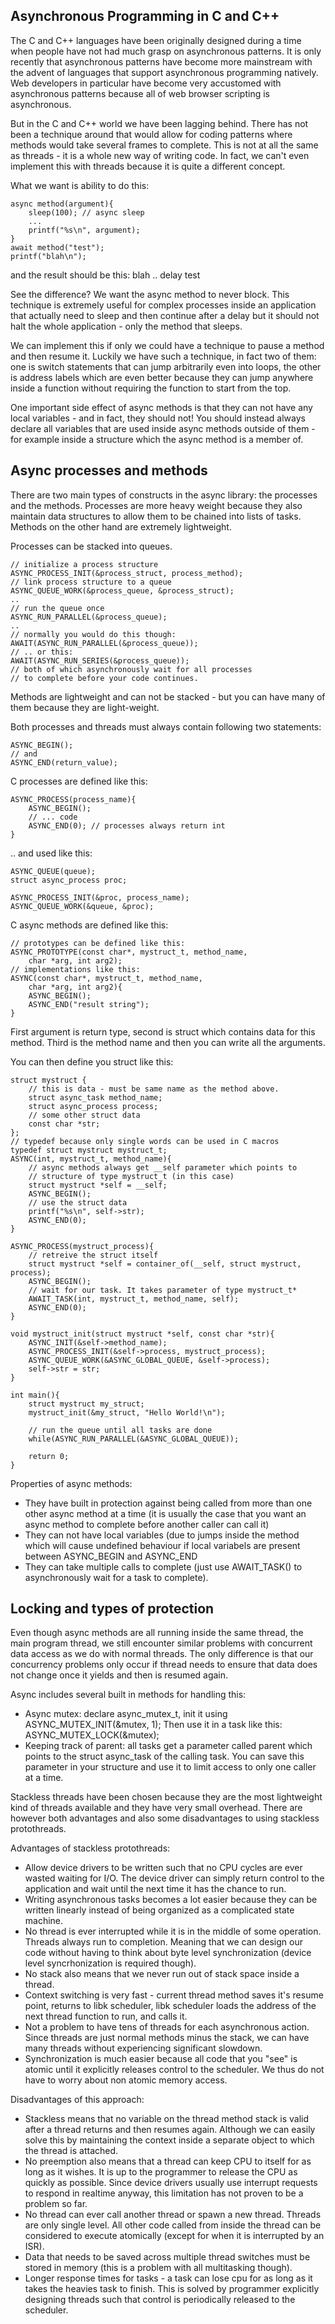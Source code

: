 Asynchronous Programming in C and C++ 
-------------------------------------

The C and C++ languages have been originally designed during a time when people have not had much grasp on asynchronous patterns. It is only recently that asynchronous patterns have become more mainstream with the advent of languages that support asynchronous programming natively. Web developers in particular have become very accustomed with asynchronous patterns because all of web browser scripting is asynchronous.

But in the C and C++ world we have been lagging behind. There has not been a technique around that would allow for coding patterns where methods would take several frames to complete. This is not at all the same as threads - it is a whole new way of writing code. In fact, we can't even implement this with threads because it is quite a different concept. 

What we want is ability to do this: 
	
	async method(argument){
		sleep(100); // async sleep 
		...
		printf("%s\n", argument); 
	}
	await method("test"); 
	printf("blah\n"); 
	
and the result should be this: 
	blah
	.. delay 
	test
	
See the difference? We want the async method to never block. This technique is extremely useful for complex processes inside an application that actually need to sleep and then continue after a delay but it should not halt the whole application - only the method that sleeps. 

We can implement this if only we could have a technique to pause a method and then resume it. Luckily we have such a technique, in fact two of them: one is switch statements that can jump arbitrarily even into loops, the other is address labels which are even better because they can jump anywhere inside a function without requiring the function to start from the top. 

One important side effect of async methods is that they can not have any local variables - and in fact, they should not! You should instead always declare all variables that are used inside async methods outside of them - for example inside a structure which the async method is a member of. 

Async processes and methods
---------------------------

There are two main types of constructs in the async library: the processes and the methods. Processes are more heavy weight because they also maintain data structures to allow them to be chained into lists of tasks. Methods on the other hand are extremely lightweight. 

Processes can be stacked into queues. 

	// initialize a process structure
	ASYNC_PROCESS_INIT(&process_struct, process_method); 
	// link process structure to a queue
	ASYNC_QUEUE_WORK(&process_queue, &process_struct); 
	..
	// run the queue once
	ASYNC_RUN_PARALLEL(&process_queue); 
	..
	// normally you would do this though: 
	AWAIT(ASYNC_RUN_PARALLEL(&process_queue)); 
	// .. or this: 
	AWAIT(ASYNC_RUN_SERIES(&process_queue)); 
	// both of which asynchronously wait for all processes 
	// to complete before your code continues. 
	
Methods are lightweight and can not be stacked - but you can have many of them because they are light-weight. 

Both processes and threads must always contain following two statements: 
	
	ASYNC_BEGIN(); 
	// and 
	ASYNC_END(return_value); 

C processes are defined like this: 
	
	ASYNC_PROCESS(process_name){
		ASYNC_BEGIN(); 
		// ... code
		ASYNC_END(0); // processes always return int
	}

.. and used like this: 
	
	ASYNC_QUEUE(queue); 
	struct async_process proc; 
	
	ASYNC_PROCESS_INIT(&proc, process_name); 
	ASYNC_QUEUE_WORK(&queue, &proc); 
	
C async methods are defined like this: 

	// prototypes can be defined like this: 
	ASYNC_PROTOTYPE(const char*, mystruct_t, method_name, 
		char *arg, int arg2); 
	// implementations like this: 
	ASYNC(const char*, mystruct_t, method_name, 
		char *arg, int arg2){
		ASYNC_BEGIN(); 
		ASYNC_END("result string"); 
	}

First argument is return type, second is struct which contains data for this method. Third is the method name and then you can write all the arguments. 

You can then define you struct like this: 

	struct mystruct {
		// this is data - must be same name as the method above. 
		struct async_task method_name; 
		struct async_process process; 
		// some other struct data 
		const char *str; 
	}; 
	// typedef because only single words can be used in C macros
	typedef struct mystruct mystruct_t; 
	ASYNC(int, mystruct_t, method_name){
		// async methods always get __self parameter which points to 
		// structure of type mystruct_t (in this case) 
		struct mystruct *self = __self; 
		ASYNC_BEGIN(); 
		// use the struct data
		printf("%s\n", self->str); 
		ASYNC_END(0); 
	}

	ASYNC_PROCESS(mystruct_process){
		// retreive the struct itself 
		struct mystruct *self = container_of(__self, struct mystruct, process); 
		ASYNC_BEGIN(); 
		// wait for our task. It takes parameter of type mystruct_t*
		AWAIT_TASK(int, mystruct_t, method_name, self); 
		ASYNC_END(0); 
	}

	void mystruct_init(struct mystruct *self, const char *str){
		ASYNC_INIT(&self->method_name); 
		ASYNC_PROCESS_INIT(&self->process, mystruct_process); 
		ASYNC_QUEUE_WORK(&ASYNC_GLOBAL_QUEUE, &self->process); 
		self->str = str; 
	}

	int main(){
		struct mystruct my_struct; 
		mystruct_init(&my_struct, "Hello World!\n"); 
		
		// run the queue until all tasks are done
		while(ASYNC_RUN_PARALLEL(&ASYNC_GLOBAL_QUEUE)); 
		
		return 0; 
	}
	
Properties of async methods: 
	
* They have built in protection against being called from more than one other async method at a time (it is usually the case that you want an async method to complete before another caller can call it)
* They can not have local variables (due to jumps inside the method which will cause undefined behaviour if local variabels are present between ASYNC_BEGIN and ASYNC_END
* They can take multiple calls to complete (just use AWAIT_TASK() to asynchronously wait for a task to complete). 

Locking and types of protection
-------------------------------

Even though async methods are all running inside the same thread, the main program thread, we still encounter similar problems with concurrent data access as we do with normal threads. The only difference is that our concurrency problems only occur if thread needs to ensure that data does not change once it yields and then is resumed again. 

Async includes several built in methods for handling this: 

* Async mutex: declare async_mutex_t, init it using ASYNC_MUTEX_INIT(&mutex, 1); Then use it in a task like this: ASYNC_MUTEX_LOCK(&mutex); 
* Keeping track of parent: all tasks get a parameter called parent which points to the struct async_task of the calling task. You can save this parameter in your structure and use it to limit access to only one caller at a time. 

Stackless threads have been chosen because they are the most lightweight kind of threads available and they have very small overhead. There are however both advantages and also some disadvantages to using stackless protothreads. 

Advantages of stackless protothreads: 

- Allow device drivers to be written such that no CPU cycles are ever wasted waiting for I/O. The device driver can simply return control to the application and wait until the next time it has the chance to run. 
- Writing asynchronous tasks becomes a lot easier because they can be written linearly instead of being organized as a complicated state machine. 
- No thread is ever interrupted while it is in the middle of some operation. Threads always run to completion. Meaning that we can design our code without having to think about byte level synchronization (device level syncrhonization is required though). 
- No stack also means that we never run out of stack space inside a thread. 
- Context switching is very fast - current thread method saves it's resume point, returns to libk scheduler, libk scheduler loads the address of the next thread function to run, and calls it. 
- Not a problem to have tens of threads for each asynchronous action. Since threads are just normal methods minus the stack, we can have many threads without experiencing significant slowdown. 
- Synchronization is much easier because all code that you "see" is atomic until it explicitly releases control to the scheduler. We thus do not have to worry about non atomic memory access. 

Disadvantages of this approach: 

- Stackless means that no variable on the thread method stack is valid after a thread returns and then resumes again. Although we can easily solve this by maintaining the context inside a separate object to which the thread is attached. 
- No preemption also means that a thread can keep CPU to itself for as long as it wishes. It is up to the programmer to release the CPU as quickly as possible. Since device drivers usually use interrupt requests to respond in realtime anyway, this limitation has not proven to be a problem so far. 
- No thread can ever call another thread or spawn a new thread. Threads are only single level. All other code called from inside the thread can be considered to execute atomically (except for when it is interrupted by an ISR). 
- Data that needs to be saved across multiple thread switches must be stored in memory (this is a problem with all multitasking though). 
- Longer response times for tasks - a task can lose cpu for as long as it takes the heavies task to finish. This is solved by programmer explicitly designing threads such that control is periodically released to the scheduler. 

